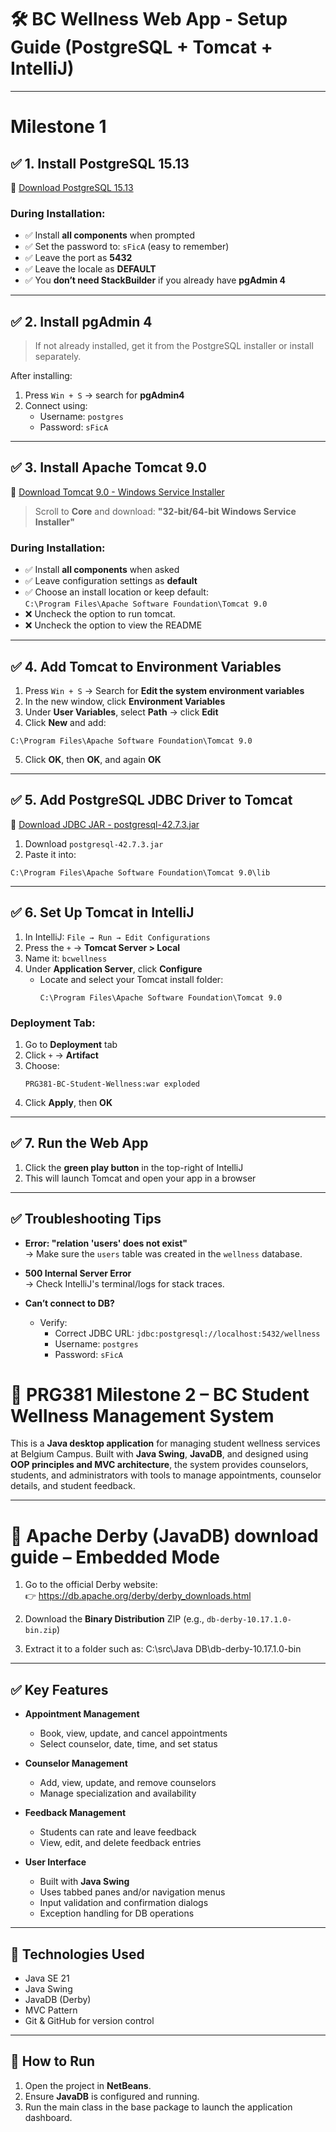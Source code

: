 # 🛠️ BC Wellness Web App - Setup Guide (PostgreSQL + Tomcat + IntelliJ)

---

# Milestone 1

## ✅ 1. Install PostgreSQL 15.13

🔗 [Download PostgreSQL 15.13](https://www.enterprisedb.com/downloads/postgres-postgresql-downloads)

### During Installation:
- ✅ Install **all components** when prompted
- ✅ Set the password to: `sFicA` (easy to remember)
- ✅ Leave the port as **5432**
- ✅ Leave the locale as **DEFAULT**
- ✅ You **don’t need StackBuilder** if you already have **pgAdmin 4**

---

## ✅ 2. Install pgAdmin 4

> If not already installed, get it from the PostgreSQL installer or install separately.

After installing:
1. Press `Win + S` → search for **pgAdmin4**
2. Connect using:
    - Username: `postgres`
    - Password: `sFicA`

---

## ✅ 3. Install Apache Tomcat 9.0

🔗 [Download Tomcat 9.0 - Windows Service Installer](https://tomcat.apache.org/download-90.cgi)

> Scroll to **Core** and download:
**"32-bit/64-bit Windows Service Installer"**

### During Installation:
- ✅ Install **all components** when asked
- ✅ Leave configuration settings as **default**
- ✅ Choose an install location or keep default:  
  `C:\Program Files\Apache Software Foundation\Tomcat 9.0`
- ❌ Uncheck the option to run tomcat.
- ❌ Uncheck the option to view the README
---

## ✅ 4. Add Tomcat to Environment Variables

1. Press `Win + S` → Search for **Edit the system environment variables**
2. In the new window, click **Environment Variables**
3. Under **User Variables**, select **Path** → click **Edit**
4. Click **New** and add:

```
C:\Program Files\Apache Software Foundation\Tomcat 9.0
```

5. Click **OK**, then **OK**, and again **OK**

---

## ✅ 5. Add PostgreSQL JDBC Driver to Tomcat

🔗 [Download JDBC JAR - postgresql-42.7.3.jar](https://jdbc.postgresql.org/download/)

1. Download `postgresql-42.7.3.jar`
2. Paste it into:
```
C:\Program Files\Apache Software Foundation\Tomcat 9.0\lib
```

---

## ✅ 6. Set Up Tomcat in IntelliJ

1. In IntelliJ: `File → Run → Edit Configurations`
2. Press the `+` → **Tomcat Server > Local**
3. Name it: `bcwellness`
4. Under **Application Server**, click **Configure**
    - Locate and select your Tomcat install folder:
      ```
      C:\Program Files\Apache Software Foundation\Tomcat 9.0
      ```

### Deployment Tab:
1. Go to **Deployment** tab
2. Click `+` → **Artifact**
3. Choose:
   ```
   PRG381-BC-Student-Wellness:war exploded
   ```
4. Click **Apply**, then **OK**

---

## ✅ 7. Run the Web App

1. Click the **green play button** in the top-right of IntelliJ
2. This will launch Tomcat and open your app in a browser

---

## ✅ Troubleshooting Tips

- **Error: "relation 'users' does not exist"**  
  → Make sure the `users` table was created in the `wellness` database.

- **500 Internal Server Error**  
  → Check IntelliJ's terminal/logs for stack traces.

- **Can’t connect to DB?**
    - Verify:
        - Correct JDBC URL: `jdbc:postgresql://localhost:5432/wellness`
        - Username: `postgres`
        - Password: `sFicA`

# 📘 PRG381 Milestone 2 – BC Student Wellness Management System

This is a **Java desktop application** for managing student wellness services at Belgium Campus. Built with **Java Swing**, **JavaDB**, and designed using **OOP principles and MVC architecture**, the system provides counselors, students, and administrators with tools to manage appointments, counselor details, and student feedback.

---

# 🔧 Apache Derby (JavaDB) download guide – Embedded Mode

1. Go to the official Derby website:  
   👉 https://db.apache.org/derby/derby_downloads.html

2. Download the **Binary Distribution** ZIP (e.g., `db-derby-10.17.1.0-bin.zip`)

3. Extract it to a folder such as: C:\src\Java DB\db-derby-10.17.1.0-bin  

---

## ✅ Key Features

- **Appointment Management**
  - Book, view, update, and cancel appointments
  - Select counselor, date, time, and set status

- **Counselor Management**
  - Add, view, update, and remove counselors
  - Manage specialization and availability

- **Feedback Management**
  - Students can rate and leave feedback
  - View, edit, and delete feedback entries

- **User Interface**
  - Built with **Java Swing**
  - Uses tabbed panes and/or navigation menus
  - Input validation and confirmation dialogs
  - Exception handling for DB operations

---

## 🧠 Technologies Used

- Java SE 21  
- Java Swing  
- JavaDB (Derby)  
- MVC Pattern  
- Git & GitHub for version control

---

## 🔧 How to Run

1. Open the project in **NetBeans**.
2. Ensure **JavaDB** is configured and running.
3. Run the main class in the base package to launch the application dashboard.
